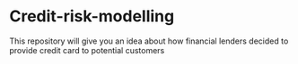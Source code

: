 # Credit-risk-modelling
This repository will give you an idea about how financial lenders decided to provide credit card to potential customers
